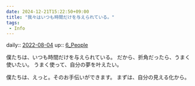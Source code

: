 ```yaml
---
date: 2024-12-21T15:22:50+09:00
title: "我々はいつも時間だけを与えられている。"
tags:
 - Info
---
```


daily:: [2022-08-04](Daily_Note/2022-08-04.md)
up:: [6_People](../Bar/Novel/Nacaria/6_People.md)

僕たちは、いつも時間だけを与えられている。
だから、折角だったら、うまく使いたい。
うまく使って、自分の夢を叶えたい。

僕たちは、えっと。そのお手伝いができます。
まずは、自分の見える化から。
